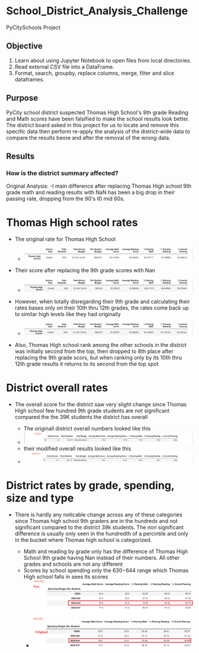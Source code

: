 # School_District_Analysis_Challenge
PyCitySchools Project

## Objective
1. Learn about using Jupyter Notebook to open files from local directories.
2. Read external CSV file into a DataFrame.
3. Format, search, groupby, replace columns, merge, filter and slice dataframes.



## Purpose
PyCity school district suspected Thomas High School's 9th grade Reading and Math scores have been falsified to make the school results look better. The district board asked in this project for us to locate and remove this specific data then perform re-apply the analysis of the district-wide data to compare the results beore and after the removal of the wrong data. 


## Results

### How is the district summary affected?
Original Analysis:
-I main difference after replacing Thomas High school 9th grade math and reading results with NaN has been a big drop in their passing rate, dropping from the 90's t0 mid 60s.

# Thomas High school rates
- The original rate for Thomas High School
  - ![IMAGE_DESCRIPTION](/Resources/THS-Original.png)
  
- Their score after replacing the 9th grade scores with Nan
  - ![IMAGE_DESCRIPTION](/Resources/THS-new.png)

- However, when totally disregarding their 9th grade and calculating their rates bases only on their 10th thru 12th grades, the rates come back up to similar high levels like they had originally
  - ![IMAGE_DESCRIPTION](/Resources/THS-adjusted.png)
- Also, Thomas High school rank among the other schools in the district was initially second from the top, then dropped to 8th place after replacing the 9th grade scors, but when ranking only by its 10th thru 12th grade results it returns to its second from the top spot

# District overall rates
- The overall score for the district saw very slight change since Thomas High school few hundred 9th grade students are not significant compared the the 39K students the district has overall

  - The originall district overall numbers looked like this
  - ![IMAGE_DESCRIPTION](/Resources/overall-original.png)
  - their modified overall results looked like this
  - ![IMAGE_DESCRIPTION](/Resources/overall-new.png)

# District rates by grade, spending, size and type
- There is hardly any noticable change across any of these categories since Thomas high school 9th graders are in the hundreds and not significant compared to the district 39k students. The non significant difference is usually only seen in the hundredth of a percintile and only in the bucket where Thomas high school is categorized.

  - Math and reading by grade only has the difference of Thomas High School 9th grade having Nan instead of their numbers. All other grades and schools are not any different
  - Scores by school spending only the $630-$644 range which Thomas High school falls in sees its scores 
     - ![IMAGE_DESCRIPTION](/Resources/spending.png)




